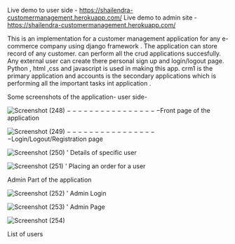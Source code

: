 Live demo to user side - https://shailendra-customermanagement.herokuapp.com/
Live demo to admin site - https://shailendra-customermanagement.herokuapp.com/ 

This is an implementation for a customer management application for any e-commerce company using django framework .
The application can store record of any customer. can perform all the crud applications succesfully.
Any external user can create there personal sign up and login/logout page. 
Python , html ,css and javascript is used in making this app.
crm1 is the primary application and accounts is the secondary applications which is performing all the 
important tasks int application .

Some screenshots of the application-
user side-

![Screenshot (248)](https://user-images.githubusercontent.com/51224796/91654440-5513b300-eac6-11ea-870d-217536017f18.png)
$-----------------$Front page of the application
                        
![Screenshot (249)](https://user-images.githubusercontent.com/51224796/91654442-59d86700-eac6-11ea-87de-18c9b5e2c34f.png)
$-----------------$Login/Logout/Registration page
                        
![Screenshot (250)](https://user-images.githubusercontent.com/51224796/91654444-5d6bee00-eac6-11ea-8651-b00bb0aa1dcd.png)
'                        Details of specific user
                        
![Screenshot (251)](https://user-images.githubusercontent.com/51224796/91654445-5f35b180-eac6-11ea-9e1a-e47b44f7cc42.png)
'                        Placing an order for a user

Admin Part of the application

![Screenshot (252)](https://user-images.githubusercontent.com/51224796/91654446-60ff7500-eac6-11ea-898c-9ae42b57171b.png)
'                         Admin Login
                         
![Screenshot (253)](https://user-images.githubusercontent.com/51224796/91654448-6230a200-eac6-11ea-92de-876cd88e1dcf.png)
'                         Admin Page
                         
![Screenshot (254)](https://user-images.githubusercontent.com/51224796/91654450-6492fc00-eac6-11ea-9e8b-97194a25e9f0.png)
<p>                         List of users                              </p>

